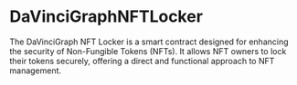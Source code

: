 # DaVinciGraphNFTLocker
The DaVinciGraph NFT Locker is a smart contract designed for enhancing the security of Non-Fungible Tokens (NFTs). It allows NFT owners to lock their tokens securely, offering a direct and functional approach to NFT management.
